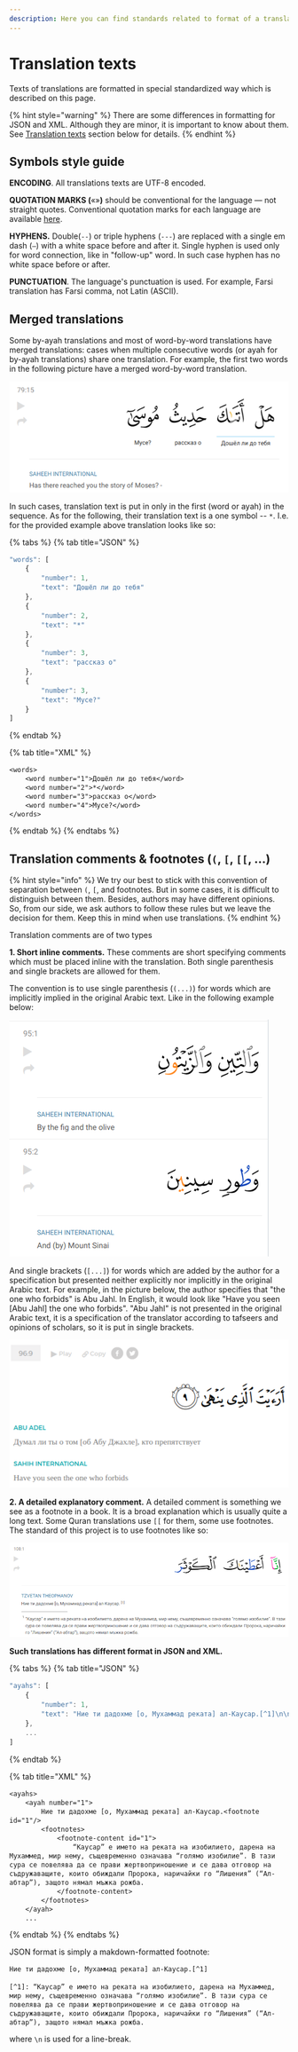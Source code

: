 ```yaml
---
description: Here you can find standards related to format of a translation text
---
```


# Translation texts

Texts of translations are formatted in special standardized way which is described on this page.

{% hint style="warning" %}
There are some differences in formatting for JSON and XML. Although they are minor, it is important to know about them. See [Translation texts](translation-texts.md#translation-comments-and-footnotes) section below for details.
{% endhint %}

## Symbols style guide

**ENCODING**. All translations texts are UTF-8 encoded.

**QUOTATION MARKS \(**«»**\)** should be conventional for the language — not straight quotes. Conventional quotation marks for each language are available [here](https://en.wikipedia.org/wiki/Quotation_mark).

**HYPHENS.** Double\(`--`\) or triple hyphens \(`---`\) are replaced with a single em dash \(`—`\) with a white space before and after it. Single hyphen is used only for word connection, like in "follow-up" word. In such case hyphen has no white space before or after.

**PUNCTUATION**. The language's punctuation is used. For example, Farsi translation has Farsi comma, not Latin \(ASCII\).

## Merged translations

Some by-ayah translations and most of word-by-word translations have merged translations: cases when multiple consecutive words \(or ayah for by-ayah translations\) share one translation. For example, the first two words in the following picture have a merged word-by-word translation.

![An example of a merged word-by-word translation](../.gitbook/assets/screenshot-from-2019-04-10-19-20-46.png)

In such cases, translation text is put in only in the first \(word or ayah\) in the sequence. As for the following, their translation text is a one symbol -- `*`. I.e. for the provided example above translation looks like so:

{% tabs %}
{% tab title="JSON" %}
```javascript
"words": [
    {
        "number": 1,
        "text": "Дошёл ли до тебя"
    },
    {
        "number": 2,
        "text": "*"
    },
    {
        "number": 3,
        "text": "рассказ о"
    },
    {
        "number": 3,
        "text": "Мусе?"
    }
]
```
{% endtab %}

{% tab title="XML" %}
```markup
<words>
    <word number="1">Дошёл ли до тебя</word>
    <word number="2">*</word>
    <word number="3">рассказ о</word>
    <word number="4">Мусе?</word>
</words>
```
{% endtab %}
{% endtabs %}

## **Translation comments & footnotes \(`(`, `[`, `[[`, ...\)**

{% hint style="info" %}
We try our best to stick with this convention of separation between `(`, `[`, and footnotes. But in some cases, it is difficult to distinguish between them. Besides, authors may have different opinions. So, from our side, we ask authors to follow these rules but we leave the decision for them. Keep this in mind when use translations.
{% endhint %}

Translation comments are of two types

**1. Short inline comments.** These comments are short specifying comments which must be placed inline with the translation. Both single parenthesis and single brackets are allowed for them. 

The convention is to use single parenthesis \(`(...)`\) for words which are implicitly implied in the original Arabic text. Like in the following example below:

![An example of inline comment for an implied text](../.gitbook/assets/screenshot-from-2019-04-10-17-22-56.png)

And single brackets \(`[...]`\) for words which are added by the author for a specification but presented neither explicitly nor implicitly in the original Arabic text. For example, in the picture below, the author specifies that "the one who forbids" is Abu Jahl. In English, it would look like "Have you seen \[Abu Jahl\] the one who forbids". "Abu Jahl" is not presented in the original Arabic text, it is a specification of the translator according to tafseers and opinions of scholars, so it is put in single brackets.

![An example of inline comment for an author specification](../.gitbook/assets/screenshot-from-2019-04-10-18-00-11.png)

**2. A detailed explanatory comment.** A detailed comment is something we see as a footnote in a book. It is a broad explanation which is usually quite a long text. Some Quran translations use `[[` for them, some use footnotes. The standard of this project is to use footnotes like so:

![](../.gitbook/assets/screenshot-from-2019-04-10-18-34-00.png)

**Such translations has different format in JSON and XML.**

{% tabs %}
{% tab title="JSON" %}
```javascript
"ayahs": [
    {
        "number": 1,
        "text": "Ние ти дадохме [о, Мухаммад реката] ал-Каусар.[^1]\n\n[^1]: “Каусар” е името на реката на изобилието, дарена на Мухаммед, мир нему, същевременно означава “голямо изобилие”. В тази сура се повелява да се прави жертвоприношение и се дава отговор на съдружаващите, които обиждали Пророка, наричайки го “Лишения” (“Ал-абтар”), защото нямал мъжка рожба."
    },
    ...
]
```
{% endtab %}

{% tab title="XML" %}
```markup
<ayahs>
    <ayah number="1">
        Ние ти дадохме [о, Мухаммад реката] ал-Каусар.<footnote id="1"/>
        <footnotes>
            <footnote-content id="1">
                “Каусар” е името на реката на изобилието, дарена на Мухаммед, мир нему, същевременно означава “голямо изобилие”. В тази сура се повелява да се прави жертвоприношение и се дава отговор на съдружаващите, които обиждали Пророка, наричайки го “Лишения” (“Ал-абтар”), защото нямал мъжка рожба.
            </footnote-content>
        </footnotes>
    </ayah>
    ...
```
{% endtab %}
{% endtabs %}

JSON format is simply a makdown-formatted footnote:

```text
Ние ти дадохме [о, Мухаммад реката] ал-Каусар.[^1]

[^1]: “Каусар” е името на реката на изобилието, дарена на Мухаммед, мир нему, същевременно означава “голямо изобилие”. В тази сура се повелява да се прави жертвоприношение и се дава отговор на съдружаващите, които обиждали Пророка, наричайки го “Лишения” (“Ал-абтар”), защото нямал мъжка рожба.
```

where `\n` is used for a line-break.



